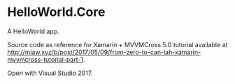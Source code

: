# HelloWorld.Core

A HelloWorld app. 

Source code as reference for Xamarin + MVVMCross 5.0 tutorial available at http://miaw.xyz/b/post/2017/05/09/from-zero-to-can-lah-xamarin-mvvmcross-tutorial-part-1.

Open with Visual Studio 2017.
